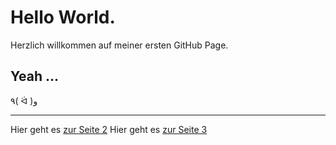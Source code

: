 # Hello World.

Herzlich willkommen auf meiner ersten GitHub Page.

## Yeah ...

٩( ᐛ )و

___  

Hier geht es [zur Seite 2](Seite2) 
Hier geht es [zur Seite 3](Seite3) 
